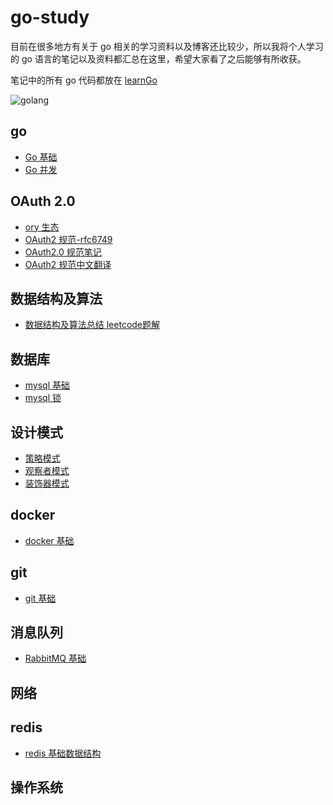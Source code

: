 # go-study
目前在很多地方有关于 go 相关的学习资料以及博客还比较少，所以我将个人学习的 go 语言的笔记以及资料都汇总在这里，希望大家看了之后能够有所收获。

笔记中的所有 go 代码都放在 [learnGo](https://github.com/cnymw/learnGo)

![golang](https://github.com/cnymw/go-study/blob/master/docs/img/golang.png)

## go
- [Go 基础](/docs/go-基础.md)
- [Go 并发](/docs/go-并发.md)

## OAuth 2.0
- [ory 生态](/docs/oauth/ory生态介绍.md)
- [OAuth2 规范-rfc6749](/docs/oauth/OAuth2-rfc6749.md)
- [OAuth2.0 规范笔记](/docs/oauth/OAuth2规范笔记.md)
- [OAuth2 规范中文翻译](https://github.com/jeansfish/RFC6749.zh-cn/blob/master/SUMMARY.md)

## 数据结构及算法
- [数据结构及算法总结 leetcode题解](/docs/algorithm/算法.md)

## 数据库
- [mysql 基础](/docs/database/mysql基础.md)
- [mysql 锁](/docs/database/mysql锁.md)

## 设计模式
- [策略模式](/docs/design/strategy/策略模式.md)
- [观察者模式](/docs/design/observer/观察者模式.md)
- [装饰器模式](/docs/design/decorator/装饰器模式.md)

## docker
- [docker 基础](/docs/docker/docker基础.md)

## git
- [git 基础](/docs/git/git基础.md)

## 消息队列
- [RabbitMQ 基础](/docs/RabbitMQ/RabbitMQ基础.md)

## 网络

## redis
- [redis 基础数据结构](/docs/redis/redis基础数据结构.md)

## 操作系统